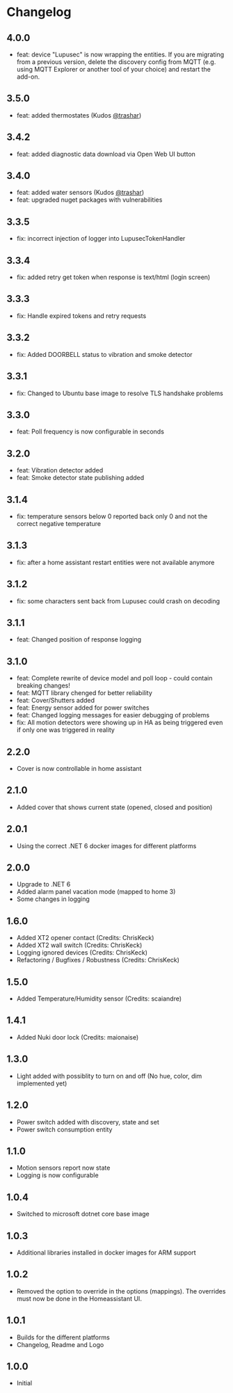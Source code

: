 # Changelog

## 4.0.0

- feat: device "Lupusec" is now wrapping the entities. If you are migrating from a previous version, delete the discovery config from MQTT (e.g. using MQTT Explorer or another tool of your choice) and restart the add-on.

## 3.5.0

- feat: added thermostates (Kudos [@trashar](https://github.com/trashar))

## 3.4.2

- feat: added diagnostic data download via Open Web UI button

## 3.4.0

- feat: added water sensors (Kudos [@trashar](https://github.com/trashar))
- feat: upgraded nuget packages with vulnerabilities

## 3.3.5

- fix: incorrect injection of logger into LupusecTokenHandler

## 3.3.4
- fix: added retry get token when response is text/html (login screen)

## 3.3.3
- fix: Handle expired tokens and retry requests

## 3.3.2
- fix: Added DOORBELL status to vibration and smoke detector

## 3.3.1
- fix: Changed to Ubuntu base image to resolve TLS handshake problems

## 3.3.0
- feat: Poll frequency is now configurable in seconds

## 3.2.0
- feat: Vibration detector added
- feat: Smoke detector state publishing added

## 3.1.4
- fix: temperature sensors below 0 reported back only 0 and not the correct negative temperature

## 3.1.3
- fix: after a home assistant restart entities were not available anymore

## 3.1.2

- fix: some characters sent back from Lupusec could crash on decoding 

## 3.1.1

- feat: Changed position of response logging

## 3.1.0

- feat: Complete rewrite of device model and poll loop - could contain breaking changes!
- feat: MQTT library chenged for better reliability
- feat: Cover/Shutters added
- feat: Energy sensor added for power switches
- feat: Changed logging messages for easier debugging of problems
- fix: All motion detectors were showing up in HA as being triggered even if only one was triggered in reality

## 2.2.0

- Cover is now controllable in home assistant

## 2.1.0

- Added cover that shows current state (opened, closed and position)

## 2.0.1

 - Using the correct .NET 6 docker images for different platforms

## 2.0.0

 - Upgrade to .NET 6
 - Added alarm panel vacation mode (mapped to home 3)
 - Some changes in logging

## 1.6.0

- Added XT2 opener contact (Credits: ChrisKeck)
- Added XT2 wall switch (Credits: ChrisKeck)
- Logging ignored devices (Credits: ChrisKeck)
- Refactoring / Bugfixes / Robustness (Credits: ChrisKeck)

## 1.5.0

- Added Temperature/Humidity sensor (Credits: scaiandre)

## 1.4.1

- Added Nuki door lock (Credits: maionaise)

## 1.3.0

- Light added with possiblity to turn on and off (No hue, color, dim implemented yet)

## 1.2.0

- Power switch added with discovery, state and set
- Power switch consumption entity

## 1.1.0

- Motion sensors report now state
- Logging is now configurable

## 1.0.4

- Switched to microsoft dotnet core base image

## 1.0.3

- Additional libraries installed in docker images for ARM support

## 1.0.2

- Removed the option to override in the options (mappings). The overrides must now be done in the Homeassistant UI.

## 1.0.1

- Builds for the different platforms
- Changelog, Readme and Logo

## 1.0.0

- Initial
